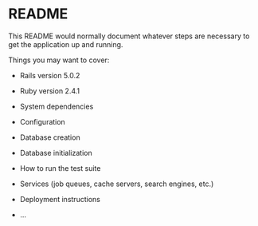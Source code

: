 # README

This README would normally document whatever steps are necessary to get the
application up and running.

Things you may want to cover:
* Rails version
5.0.2

* Ruby version
2.4.1

* System dependencies

* Configuration

* Database creation

* Database initialization

* How to run the test suite

* Services (job queues, cache servers, search engines, etc.)

* Deployment instructions

* ...
